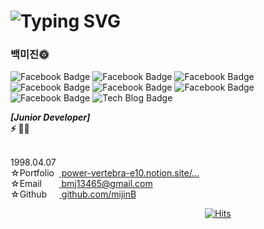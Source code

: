
# ![Typing SVG](https://readme-typing-svg.herokuapp.com/?color=000000&lines=Hello,+I'm+mijin+Baek+ෆ˙ᵕ˙ෆ&font=Kanit&size=20)

### 백미진🌞

![Facebook Badge](https://img.shields.io/badge/Html-29BC00?style=flat-square&logo=HTML&logoColor=black)
![Facebook Badge](https://img.shields.io/badge/Css-F7FF2C?style=flat-square&logo=CSS&logoColor=black)
![Facebook Badge](https://img.shields.io/badge/Javascript-C10015?style=flat-square&logo=javascript&logoColor=white)
![Facebook Badge](https://img.shields.io/badge/Vue.js-F2C037?style=flat-square&logo=vue.js&logoColor=black)
![Facebook Badge](https://img.shields.io/badge/Dart-21BA45?style=flat-square&logo=dart&logoColor=white)
![Facebook Badge](https://img.shields.io/badge/Flutter-31CCEC?style=flat-square&logo=flutter&logoColor=white)
![Facebook Badge](https://img.shields.io/badge/VSCode-1F90FF?style=flat-square&logo=visualstudiocode&logoColor=white)
![Tech Blog Badge](http://img.shields.io/badge/Github-black?style=flat-square&logo=github&link=https://zzsza.github.io/)
<p>
  <b>
    <i>
      [Junior Developer]<br>
    </i>
    ⚡ 👩‍💻<br><br>
  </b>

  1998.04.07<br>
  ☆Portfolio&nbsp;&nbsp;<A href="https://power-vertebra-e10.notion.site/2aa39d54c9634b5eba2905086dca4c9b"> power-vertebra-e10.notion.site/... </A><br>
  ☆Email&nbsp;&nbsp;&nbsp;&nbsp;&nbsp;&nbsp;&nbsp;<A href="https://www.google.co.kr"> bmj13465@gmail.com </A><br>
  ☆Github&nbsp;&nbsp;&nbsp;&nbsp;&nbsp;<A href="https://github.com/mijinB"> github.com/mijinB </A><br>

  &nbsp;&nbsp;&nbsp;&nbsp;&nbsp;&nbsp;&nbsp;&nbsp;&nbsp;&nbsp;&nbsp;&nbsp;&nbsp;&nbsp;&nbsp;&nbsp;&nbsp;&nbsp;&nbsp;&nbsp;&nbsp;&nbsp;&nbsp;&nbsp;&nbsp;&nbsp;&nbsp;&nbsp;&nbsp;&nbsp;&nbsp;&nbsp;&nbsp;&nbsp;&nbsp;&nbsp;&nbsp;&nbsp;&nbsp;&nbsp;&nbsp;&nbsp;&nbsp;&nbsp;&nbsp;&nbsp;&nbsp;&nbsp;&nbsp;&nbsp;&nbsp;&nbsp;&nbsp;&nbsp;&nbsp;&nbsp;&nbsp;&nbsp;&nbsp;&nbsp;&nbsp;&nbsp;&nbsp;&nbsp;&nbsp;&nbsp;&nbsp;&nbsp;&nbsp;&nbsp;&nbsp;&nbsp;&nbsp;&nbsp;&nbsp;&nbsp;&nbsp;&nbsp;&nbsp;[![Hits](https://hits.seeyoufarm.com/api/count/incr/badge.svg?url=https%3A%2F%2Fgithub.com%2FmijinB&count_bg=%2379C83D&title_bg=%23555555&icon=&icon_color=%23E7E7E7&title=hits&edge_flat=false)](https://hits.seeyoufarm.com)
</p>
